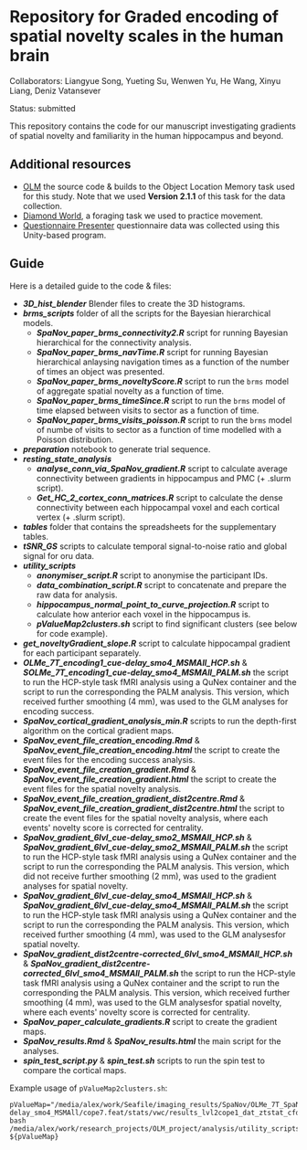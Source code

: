 # Repository for Graded encoding of spatial novelty scales in the human brain
Collaborators: Liangyue Song, Yueting Su, Wenwen Yu, He Wang, Xinyu Liang, Deniz Vatansever

Status: submitted

This repository contains the code for our manuscript investigating gradients of spatial novelty and familiarity in the human hippocampus and beyond.

## Additional resources
- [OLM](https://github.com/JAQuent/Object-Location-Memory-Task) the source code & builds to the Object Location Memory task used for this study. Note that we used **Version 2.1.1** of this task for the data collection.
- [Diamond World](https://github.com/JAQuent/DiamondWorld), a foraging task we used to practice movement.
- [Questionnaire Presenter](https://github.com/JAQuent/Questionnaire-Presenter) questionnaire data was collected using this Unity-based program.


## Guide
Here is a detailed guide to the code & files:

- ***3D_hist_blender*** Blender files to create the 3D histograms.
- ***brms_scripts*** folder of all the scripts for the Bayesian hierarchical models. 
	- ***SpaNov_paper_brms_connectivity2.R*** script for running Bayesian hierarchical for the connectivity analysis.
	- ***SpaNov_paper_brms_navTime.R*** script for running Bayesian hierarchical anlaysing navigation times as a function of the number of times an object was presented.
	- ***SpaNov_paper_brms_noveltyScore.R*** script to run the `brms` model of aggregate spatial novelty as a function of time.
	- ***SpaNov_paper_brms_timeSince.R*** script to run the `brms` model of time elapsed between visits to sector as a function of time.
	- ***SpaNov_paper_brms_visits_poisson.R*** script to run the `brms` model of numbe of visits to sector as a function of time modelled with a Poisson distribution.
- ***preparation*** notebook to generate trial sequence.
- ***resting_state_analysis***
	- ***analyse_conn_via_SpaNov_gradient.R*** script to calculate average connectivity between gradients in hippocampus and PMC (+ .slurm script).
	- ***Get_HC_2_cortex_conn_matrices.R*** script to calculate the dense connectivity between each hippocampal voxel and each cortical vertex (+ .slurm script).
- ***tables*** folder that contains the spreadsheets for the supplementary tables. 
- ***tSNR_GS*** scripts to calculate temporal signal-to-noise ratio and global signal for oru data.
- ***utility_scripts***
	- ***anonymiser_script.R*** script to anonymise the participant IDs.
	- ***data_combination_script.R*** script to concatenate and prepare the raw data for analysis.
	- ***hippocampus_normal_point_to_curve_projection.R*** script to calculate how anterior each voxel in the hippocampus is. 
	- ***pValueMap2clusters.sh*** script to find significant clusters (see below for code example).
- ***get_noveltyGradient_slope.R*** script to calculate hippocampal gradient for each participant separately.
- ***OLMe_7T_encoding1_cue-delay_smo4_MSMAll_HCP.sh*** &  ***SOLMe_7T_encoding1_cue-delay_smo4_MSMAll_PALM.sh*** the script to run the HCP-style task fMRI analysis using a QuNex container and the script to run the corresponding the PALM analysis. This version, which received further smoothing (4 mm), was used to the GLM analyses for encoding success.
- ***SpaNov_cortical_gradient_analysis_min.R*** scripts to run the depth-first algorithm on the cortical gradient maps.
- ***SpaNov_event_file_creation_encoding.Rmd*** & ***SpaNov_event_file_creation_encoding.html*** the script to create the event files for the encoding success analysis.
- ***SpaNov_event_file_creation_gradient.Rmd*** & ***SpaNov_event_file_creation_gradient.html*** the script to create the event files for the spatial novelty analysis.
- ***SpaNov_event_file_creation_gradient_dist2centre.Rmd*** & ***SpaNov_event_file_creation_gradient_dist2centre.html*** the script to create the event files for the spatial novelty analysis, where each events' novelty score is corrected for centrality.
- ***SpaNov_gradient_6lvl_cue-delay_smo2_MSMAll_HCP.sh*** &  ***SpaNov_gradient_6lvl_cue-delay_smo2_MSMAll_PALM.sh*** the script to run the HCP-style task fMRI analysis using a QuNex container and the script to run the corresponding the PALM analysis. This version, which did not receive further smoothing (2 mm), was used to the gradient analyses for spatial novelty.
- ***SpaNov_gradient_6lvl_cue-delay_smo4_MSMAll_HCP.sh*** &  ***SpaNov_gradient_6lvl_cue-delay_smo4_MSMAll_PALM.sh*** the script to run the HCP-style task fMRI analysis using a QuNex container and the script to run the corresponding the PALM analysis. This version, which received further smoothing (4 mm), was used to the GLM analysesfor spatial novelty.
- ***SpaNov_gradient_dist2centre-corrected_6lvl_smo4_MSMAll_HCP.sh*** &  ***SpaNov_gradient_dist2centre-corrected_6lvl_smo4_MSMAll_PALM.sh*** the script to run the HCP-style task fMRI analysis using a QuNex container and the script to run the corresponding the PALM analysis. This version, which received further smoothing (4 mm), was used to the GLM analysesfor spatial novelty, where each events' novelty score is corrected for centrality.
- ***SpaNov_paper_calculate_gradients.R*** script to create the gradient maps.
- ***SpaNov_results.Rmd*** & ***SpaNov_results.html*** the main script for the analyses.
- ***spin_test_script.py*** & ***spin_test.sh*** scripts to run the spin test to compare the cortical maps.

Example usage of `pValueMap2clusters.sh`:

```
pValueMap="/media/alex/work/Seafile/imaging_results/SpaNov/OLMe_7T_SpaNov_gradient_6lvl_cue-delay_smo4_MSMAll/cope7.feat/stats/vwc/results_lvl2cope1_dat_ztstat_cfdrp_c1.dscalar.nii"
bash /media/alex/work/research_projects/OLM_project/analysis/utility_scripts/pValueMap2clusters.sh ${pValueMap}
```


